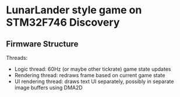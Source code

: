 # LunarLander style game on STM32F746 Discovery

## Firmware Structure

Threads:

 - Logic thread: 60Hz (or maybe other tickrate) game state updates
 - Rendering thread: redraws frame based on current game state
 - UI rendering thread: draws text UI separately, possibly in separate image buffers using DMA2D
